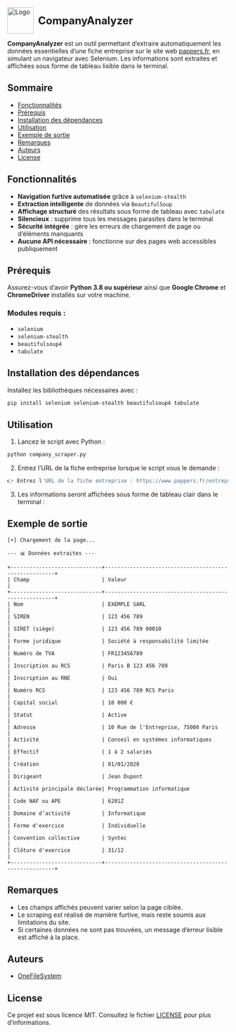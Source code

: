<div style="display: flex; align-items: center; white-space: nowrap; gap: 10px;">
    <img src="https://image.noelshack.com/fichiers/2025/20/5/1747409059-17c1009b-17db-4f61-a34d-beb4363adfe2.jpg" alt="Logo" width="60" vertical-align: middle;/>
    <h1 style="margin: 0; font-size: 24px;">CompanyAnalyzer</h1>
</div>

**CompanyAnalyzer** est un outil permettant d’extraire automatiquement les données essentielles d’une fiche entreprise sur le site web [pappers.fr](https://www.pappers.fr/), en simulant un navigateur avec Selenium. Les informations sont extraites et affichées sous forme de tableau lisible dans le terminal.

## Sommaire

- [Fonctionnalités](#fonctionnalités)
- [Prérequis](#prérequis)
- [Installation des dépendances](#installation-des-dépendances)
- [Utilisation](#utilisation)
- [Exemple de sortie](#exemple-de-sortie)
- [Remarques](#remarques)
- [Auteurs](#auteurs)
- [License](#license)

## Fonctionnalités

- **Navigation furtive automatisée** grâce à `selenium-stealth`
- **Extraction intelligente** de données via `BeautifulSoup`
- **Affichage structuré** des résultats sous forme de tableau avec `tabulate`
- **Silencieux** : supprime tous les messages parasites dans le terminal
- **Sécurité intégrée** : gère les erreurs de chargement de page ou d’éléments manquants
- **Aucune API nécessaire** : fonctionne sur des pages web accessibles publiquement

## Prérequis

Assurez-vous d’avoir **Python 3.8 ou supérieur** ainsi que **Google Chrome** et **ChromeDriver** installés sur votre machine.

### Modules requis :

- `selenium`
- `selenium-stealth`
- `beautifulsoup4`
- `tabulate`

## Installation des dépendances

Installez les bibliothèques nécessaires avec :

```bash
pip install selenium selenium-stealth beautifulsoup4 tabulate
```

## Utilisation

1. Lancez le script avec Python :

```bash
python company_scraper.py
```

2. Entrez l’URL de la fiche entreprise lorsque le script vous le demande :

```bash
👉 Entrez l'URL de la fiche entreprise : https://www.pappers.fr/entreprise/google-france-443061841
```

3. Les informations seront affichées sous forme de tableau clair dans le terminal :

## Exemple de sortie

```
[+] Chargement de la page...

--- 📊 Données extraites ---

+-----------------------------+------------------------------------------------------+
| Champ                       | Valeur                                               |
+-----------------------------+------------------------------------------------------+
| Nom                         | EXEMPLE SARL                                         |
| SIREN                       | 123 456 789                                          |
| SIRET (siège)               | 123 456 789 00010                                    |
| Forme juridique             | Société à responsabilité limitée                     |
| Numéro de TVA               | FR123456789                                          |
| Inscription au RCS          | Paris B 123 456 789                                  |
| Inscription au RNE          | Oui                                                  |
| Numéro RCS                  | 123 456 789 RCS Paris                                |
| Capital social              | 10 000 €                                             |
| Statut                      | Active                                               |
| Adresse                     | 10 Rue de l'Entreprise, 75000 Paris                  |
| Activité                    | Conseil en systèmes informatiques                    |
| Effectif                    | 1 à 2 salariés                                       |
| Création                    | 01/01/2020                                           |
| Dirigeant                   | Jean Dupont                                          |
| Activité principale déclarée| Programmation informatique                           |
| Code NAF ou APE             | 6201Z                                                |
| Domaine d’activité          | Informatique                                         |
| Forme d'exercice            | Individuelle                                         |
| Convention collective       | Syntec                                               |
| Clôture d'exercice          | 31/12                                                |
+-----------------------------+------------------------------------------------------+
```

## Remarques

- Les champs affichés peuvent varier selon la page ciblée.
- Le scraping est réalisé de manière furtive, mais reste soumis aux limitations du site.
- Si certaines données ne sont pas trouvées, un message d’erreur lisible est affiché à la place.

## Auteurs

- [OneFileSystem](https://github.com/OneFileSystem)

## License

Ce projet est sous licence MIT. Consultez le fichier [LICENSE](./LICENSE) pour plus d’informations.
